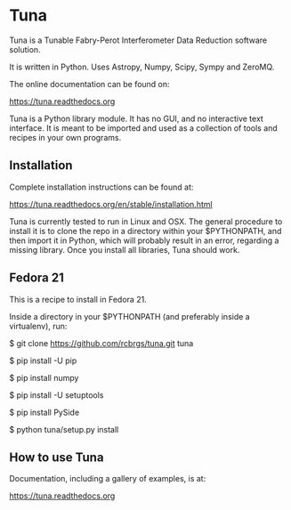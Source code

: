 Tuna
====

Tuna is a Tunable Fabry-Perot Interferometer Data Reduction software solution.

It is written in Python. Uses Astropy, Numpy, Scipy, Sympy and ZeroMQ.

The online documentation can be found on:

https://tuna.readthedocs.org

Tuna is a Python library module. It has no GUI, and no interactive text interface. It is meant to be imported and used as a collection of tools and recipes in your own programs.

Installation
------------

Complete installation instructions can be found at:

https://tuna.readthedocs.org/en/stable/installation.html

Tuna is currently tested to run in Linux and OSX. The general procedure to install it is to clone the repo in a directory within your $PYTHONPATH, and then import it in Python, which will probably result in an error, regarding a missing library. Once you install all libraries, Tuna should work.

Fedora 21
---------

This is a recipe to install in Fedora 21.

Inside a directory in your $PYTHONPATH (and preferably inside a virtualenv), run:

$ git clone https://github.com/rcbrgs/tuna.git tuna

$ pip install -U pip

$ pip install numpy

$ pip install -U setuptools

$ pip install PySide

$ python tuna/setup.py install

How to use Tuna
---------------

Documentation, including a gallery of examples, is at:

https://tuna.readthedocs.org
